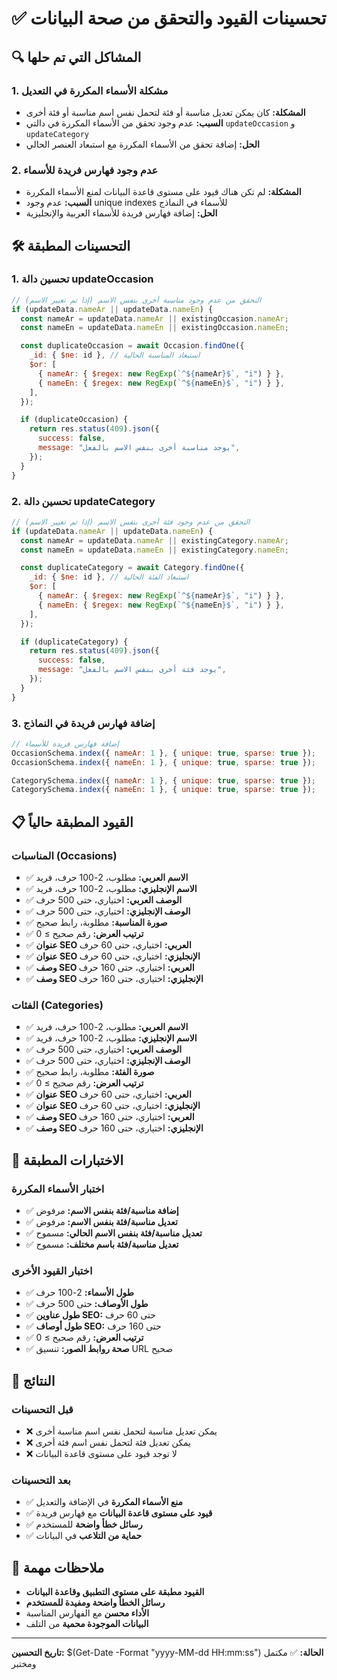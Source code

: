 # ✅ تحسينات القيود والتحقق من صحة البيانات

## 🔍 **المشاكل التي تم حلها**

### **1. مشكلة الأسماء المكررة في التعديل**

- **المشكلة:** كان يمكن تعديل مناسبة أو فئة لتحمل نفس اسم مناسبة أو فئة أخرى
- **السبب:** عدم وجود تحقق من الأسماء المكررة في دالتي `updateOccasion` و `updateCategory`
- **الحل:** إضافة تحقق من الأسماء المكررة مع استبعاد العنصر الحالي

### **2. عدم وجود فهارس فريدة للأسماء**

- **المشكلة:** لم تكن هناك قيود على مستوى قاعدة البيانات لمنع الأسماء المكررة
- **السبب:** عدم وجود unique indexes للأسماء في النماذج
- **الحل:** إضافة فهارس فريدة للأسماء العربية والإنجليزية

## 🛠️ **التحسينات المطبقة**

### **1. تحسين دالة updateOccasion**

```javascript
// التحقق من عدم وجود مناسبة أخرى بنفس الاسم (إذا تم تغيير الاسم)
if (updateData.nameAr || updateData.nameEn) {
  const nameAr = updateData.nameAr || existingOccasion.nameAr;
  const nameEn = updateData.nameEn || existingOccasion.nameEn;

  const duplicateOccasion = await Occasion.findOne({
    _id: { $ne: id }, // استبعاد المناسبة الحالية
    $or: [
      { nameAr: { $regex: new RegExp(`^${nameAr}$`, "i") } },
      { nameEn: { $regex: new RegExp(`^${nameEn}$`, "i") } },
    ],
  });

  if (duplicateOccasion) {
    return res.status(409).json({
      success: false,
      message: "يوجد مناسبة أخرى بنفس الاسم بالفعل",
    });
  }
}
```

### **2. تحسين دالة updateCategory**

```javascript
// التحقق من عدم وجود فئة أخرى بنفس الاسم (إذا تم تغيير الاسم)
if (updateData.nameAr || updateData.nameEn) {
  const nameAr = updateData.nameAr || existingCategory.nameAr;
  const nameEn = updateData.nameEn || existingCategory.nameEn;

  const duplicateCategory = await Category.findOne({
    _id: { $ne: id }, // استبعاد الفئة الحالية
    $or: [
      { nameAr: { $regex: new RegExp(`^${nameAr}$`, "i") } },
      { nameEn: { $regex: new RegExp(`^${nameEn}$`, "i") } },
    ],
  });

  if (duplicateCategory) {
    return res.status(409).json({
      success: false,
      message: "يوجد فئة أخرى بنفس الاسم بالفعل",
    });
  }
}
```

### **3. إضافة فهارس فريدة في النماذج**

```javascript
// إضافة فهارس فريدة للأسماء
OccasionSchema.index({ nameAr: 1 }, { unique: true, sparse: true });
OccasionSchema.index({ nameEn: 1 }, { unique: true, sparse: true });

CategorySchema.index({ nameAr: 1 }, { unique: true, sparse: true });
CategorySchema.index({ nameEn: 1 }, { unique: true, sparse: true });
```

## 📋 **القيود المطبقة حالياً**

### **المناسبات (Occasions)**

- ✅ **الاسم العربي:** مطلوب، 2-100 حرف، فريد
- ✅ **الاسم الإنجليزي:** مطلوب، 2-100 حرف، فريد
- ✅ **الوصف العربي:** اختياري، حتى 500 حرف
- ✅ **الوصف الإنجليزي:** اختياري، حتى 500 حرف
- ✅ **صورة المناسبة:** مطلوبة، رابط صحيح
- ✅ **ترتيب العرض:** رقم صحيح ≥ 0
- ✅ **عنوان SEO العربي:** اختياري، حتى 60 حرف
- ✅ **عنوان SEO الإنجليزي:** اختياري، حتى 60 حرف
- ✅ **وصف SEO العربي:** اختياري، حتى 160 حرف
- ✅ **وصف SEO الإنجليزي:** اختياري، حتى 160 حرف

### **الفئات (Categories)**

- ✅ **الاسم العربي:** مطلوب، 2-100 حرف، فريد
- ✅ **الاسم الإنجليزي:** مطلوب، 2-100 حرف، فريد
- ✅ **الوصف العربي:** اختياري، حتى 500 حرف
- ✅ **الوصف الإنجليزي:** اختياري، حتى 500 حرف
- ✅ **صورة الفئة:** مطلوبة، رابط صحيح
- ✅ **ترتيب العرض:** رقم صحيح ≥ 0
- ✅ **عنوان SEO العربي:** اختياري، حتى 60 حرف
- ✅ **عنوان SEO الإنجليزي:** اختياري، حتى 60 حرف
- ✅ **وصف SEO العربي:** اختياري، حتى 160 حرف
- ✅ **وصف SEO الإنجليزي:** اختياري، حتى 160 حرف

## 🧪 **الاختبارات المطبقة**

### **اختبار الأسماء المكررة**

- ✅ **إضافة مناسبة/فئة بنفس الاسم:** مرفوض
- ✅ **تعديل مناسبة/فئة بنفس الاسم:** مرفوض
- ✅ **تعديل مناسبة/فئة بنفس الاسم الحالي:** مسموح
- ✅ **تعديل مناسبة/فئة باسم مختلف:** مسموح

### **اختبار القيود الأخرى**

- ✅ **طول الأسماء:** 2-100 حرف
- ✅ **طول الأوصاف:** حتى 500 حرف
- ✅ **طول عناوين SEO:** حتى 60 حرف
- ✅ **طول أوصاف SEO:** حتى 160 حرف
- ✅ **ترتيب العرض:** رقم صحيح ≥ 0
- ✅ **صحة روابط الصور:** تنسيق URL صحيح

## 🎯 **النتائج**

### **قبل التحسينات**

- ❌ يمكن تعديل مناسبة لتحمل نفس اسم مناسبة أخرى
- ❌ يمكن تعديل فئة لتحمل نفس اسم فئة أخرى
- ❌ لا توجد قيود على مستوى قاعدة البيانات

### **بعد التحسينات**

- ✅ **منع الأسماء المكررة** في الإضافة والتعديل
- ✅ **قيود على مستوى قاعدة البيانات** مع فهارس فريدة
- ✅ **رسائل خطأ واضحة** للمستخدم
- ✅ **حماية من التلاعب** في البيانات

## 📝 **ملاحظات مهمة**

- **القيود مطبقة على مستوى التطبيق وقاعدة البيانات**
- **رسائل الخطأ واضحة ومفيدة للمستخدم**
- **الأداء محسن** مع الفهارس المناسبة
- **البيانات الموجودة محمية** من التلف

---

**تاريخ التحسين:** $(Get-Date -Format "yyyy-MM-dd HH:mm:ss")
**الحالة:** ✅ مكتمل ومختبر
